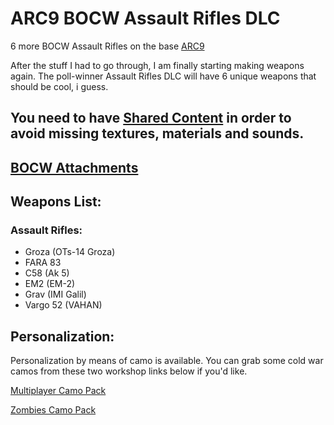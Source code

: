 # ARC9 BOCW Assault Rifles DLC

6 more BOCW Assault Rifles on the base [ARC9](https://github.com/HaodongMo/ARC-9)

After the stuff I had to go through, I am finally starting making weapons again. The poll-winner Assault Rifles DLC will have 6 unique weapons that should be cool, i guess.

## You need to have [Shared Content](https://github.com/multinettt/ARC-9_BOCW_Shared_Content) in order to avoid missing textures, materials and sounds.

## [BOCW Attachments](https://github.com/multinettt/ARC-9_BOCW_Attachments)

## Weapons List:
### Assault Rifles:

- Groza (OTs-14 Groza)
- FARA 83
- C58 (Ak 5)
- EM2 (EM-2)
- Grav (IMI Galil)
- Vargo 52 (VAHAN)

## Personalization:

Personalization by means of camo is available. You can grab some cold war camos from these two workshop links below if you'd like.

[Multiplayer Camo Pack](https://steamcommunity.com/sharedfiles/filedetails/?id=2989163938)

[Zombies Camo Pack](https://steamcommunity.com/sharedfiles/filedetails/?id=2989231579)
